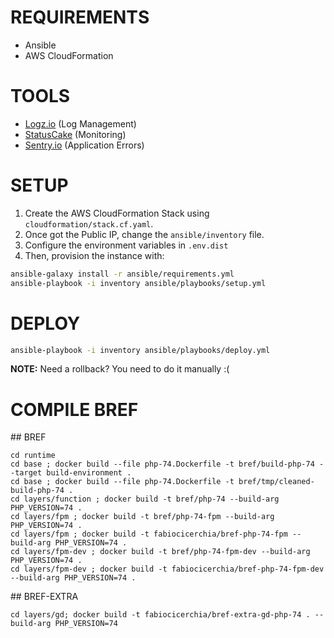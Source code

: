 # REQUIREMENTS

 - Ansible
 - AWS CloudFormation

# TOOLS

 - [Logz.io](https://app-uk.logz.io/#/dashboard/kibana/discover) (Log Management)
 - [StatusCake](https://app.statuscake.com) (Monitoring)
 - [Sentry.io](https://sentry.io/organizations/pugx) (Application Errors)

# SETUP

1. Create the AWS CloudFormation Stack using `cloudformation/stack.cf.yaml`.
1. Once got the Public IP, change the `ansible/inventory` file.
1. Configure the environment variables in `.env.dist`
1. Then, provision the instance with:

```bash
ansible-galaxy install -r ansible/requirements.yml
ansible-playbook -i inventory ansible/playbooks/setup.yml
```

# DEPLOY

```bash
ansible-playbook -i inventory ansible/playbooks/deploy.yml
```

**NOTE:** Need a rollback? You need to do it manually :(

# COMPILE BREF

## BREF

```
cd runtime
cd base ; docker build --file php-74.Dockerfile -t bref/build-php-74 --target build-environment .
cd base ; docker build --file php-74.Dockerfile -t bref/tmp/cleaned-build-php-74 .
cd layers/function ; docker build -t bref/php-74 --build-arg PHP_VERSION=74 .
cd layers/fpm ; docker build -t bref/php-74-fpm --build-arg PHP_VERSION=74 .
cd layers/fpm ; docker build -t fabiocicerchia/bref-php-74-fpm --build-arg PHP_VERSION=74 .
cd layers/fpm-dev ; docker build -t bref/php-74-fpm-dev --build-arg PHP_VERSION=74 .
cd layers/fpm-dev ; docker build -t fabiocicerchia/bref-php-74-fpm-dev --build-arg PHP_VERSION=74 .
```

## BREF-EXTRA

```
cd layers/gd; docker build -t fabiocicerchia/bref-extra-gd-php-74 . --build-arg PHP_VERSION=74
```
